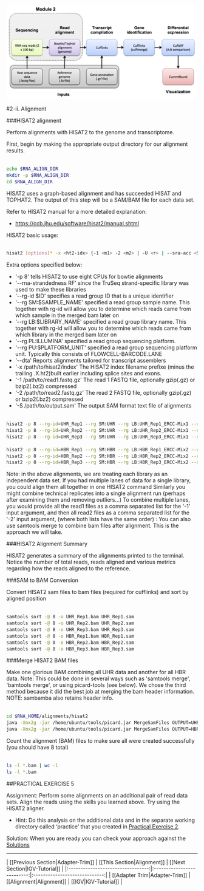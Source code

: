 ![RNA-seq Flowchart - Module 3](Images/RNA-seq_Flowchart3.png)

#2-ii. Alignment

###HISAT2 alignment

Perform alignments with HISAT2 to the genome and transcriptome.

First, begin by making the appropriate output directory for our alignment results.

```bash

echo $RNA_ALIGN_DIR
mkdir -p $RNA_ALIGN_DIR
cd $RNA_ALIGN_DIR

```

 HISAT2 uses a graph-based alignment and has succeeded HISAT and TOPHAT2. The output of this step will be a SAM/BAM file for each data set.

Refer to HISAT2 manual for a more detailed explanation:

* https://ccb.jhu.edu/software/hisat2/manual.shtml

HISAT2 basic usage:

```bash

hisat2 [options]* -x <ht2-idx> {-1 <m1> -2 <m2> | -U <r> | --sra-acc <SRA accession number>} [-S <sam>]

```

Extra options specified below:

* '-p 8' tells HISAT2 to use eight CPUs for bowtie alignments
* '--rna-strandedness RF' since the TruSeq strand-specific library was used to make these libraries
* '--rg-id $ID' specifies a read group ID that is a unique identifier
* '--rg SM:$SAMPLE_NAME' specified a read group sample name. This together with rg-id will allow you to determine which reads came from which sample in the merged bam later on
* '--rg LB:$LIBRARY_NAME' specified a read group library name. This together with rg-id will allow you to determine which reads came from which library in the merged bam later on
* '--rg PL:ILLUMINA' specified a read group sequencing platform.
* '--rg PU:$PLATFORM_UNIT' specified a read group sequencing platform unit.  Typically this consists of FLOWCELL-BARCODE.LANE
* '--dta' Reports alignments tailored for transcript assemblers
* '-x /path/to/hisat2/index' The HISAT2 index filename prefixe (minus the trailing .X.ht2)built earlier including splice sites and exons.
* '-1 /path/to/read1.fastq.gz' The read 1 FASTQ file, optionally gzip(.gz) or bzip2(.bz2) compressed
* '-2 /path/to/read2.fastq.gz' The read 2 FASTQ file, optionally gzip(.gz) or bzip2(.bz2) compressed
* '-S /path/to/output.sam' The output SAM format text file of alignments

```bash

hisat2 -p 8 --rg-id=UHR_Rep1 --rg SM:UHR --rg LB:UHR_Rep1_ERCC-Mix1 --rg PL:ILLUMINA --rg PU:CXX1234-ACTGAC.1 -x $RNA_REF_INDEX --dta --rna-strandness RF -1 $RNA_DATA_DIR/UHR_Rep1_ERCC-Mix1_Build37-ErccTranscripts-chr22.read1.fastq.gz -2 $RNA_DATA_DIR/UHR_Rep1_ERCC-Mix1_Build37-ErccTranscripts-chr22.read2.fastq.gz -S ./UHR_Rep1.sam
hisat2 -p 8 --rg-id=UHR_Rep2 --rg SM:UHR --rg LB:UHR_Rep2_ERCC-Mix1 --rg PL:ILLUMINA --rg PU:CXX1234-TGACAC.1 -x $RNA_REF_INDEX --dta --rna-strandness RF -1 $RNA_DATA_DIR/UHR_Rep2_ERCC-Mix1_Build37-ErccTranscripts-chr22.read1.fastq.gz -2 $RNA_DATA_DIR/UHR_Rep2_ERCC-Mix1_Build37-ErccTranscripts-chr22.read2.fastq.gz -S ./UHR_Rep2.sam
hisat2 -p 8 --rg-id=UHR_Rep3 --rg SM:UHR --rg LB:UHR_Rep3_ERCC-Mix1 --rg PL:ILLUMINA --rg PU:CXX1234-CTGACA.1 -x $RNA_REF_INDEX --dta --rna-strandness RF -1 $RNA_DATA_DIR/UHR_Rep3_ERCC-Mix1_Build37-ErccTranscripts-chr22.read1.fastq.gz -2 $RNA_DATA_DIR/UHR_Rep3_ERCC-Mix1_Build37-ErccTranscripts-chr22.read2.fastq.gz -S ./UHR_Rep3.sam

hisat2 -p 8 --rg-id=HBR_Rep1 --rg SM:HBR --rg LB:HBR_Rep1_ERCC-Mix2 --rg PL:ILLUMINA --rg PU:CXX1234-TGACAC.1 -x $RNA_REF_INDEX --dta --rna-strandness RF -1 $RNA_DATA_DIR/HBR_Rep1_ERCC-Mix2_Build37-ErccTranscripts-chr22.read1.fastq.gz -2 $RNA_DATA_DIR/HBR_Rep1_ERCC-Mix2_Build37-ErccTranscripts-chr22.read2.fastq.gz -S ./HBR_Rep1.sam
hisat2 -p 8 --rg-id=HBR_Rep2 --rg SM:HBR --rg LB:HBR_Rep2_ERCC-Mix2 --rg PL:ILLUMINA --rg PU:CXX1234-GACACT.1 -x $RNA_REF_INDEX --dta --rna-strandness RF -1 $RNA_DATA_DIR/HBR_Rep2_ERCC-Mix2_Build37-ErccTranscripts-chr22.read1.fastq.gz -2 $RNA_DATA_DIR/HBR_Rep2_ERCC-Mix2_Build37-ErccTranscripts-chr22.read2.fastq.gz -S ./HBR_Rep2.sam
hisat2 -p 8 --rg-id=HBR_Rep3 --rg SM:HBR --rg LB:HBR_Rep3_ERCC-Mix2 --rg PL:ILLUMINA --rg PU:CXX1234-ACACTG.1 -x $RNA_REF_INDEX --dta --rna-strandness RF -1 $RNA_DATA_DIR/HBR_Rep3_ERCC-Mix2_Build37-ErccTranscripts-chr22.read1.fastq.gz -2 $RNA_DATA_DIR/HBR_Rep3_ERCC-Mix2_Build37-ErccTranscripts-chr22.read2.fastq.gz -S ./HBR_Rep3.sam

```


Note: in the above alignments, we are treating each library as an independent data set.  If you had multiple lanes of data for a single library, you could align them all together in one HISAT2 command
Similarly you might combine technical replicates into a single alignment run (perhaps after examining them and removing outliers...)
To combine multiple lanes, you would provide all the read1 files as a comma separated list for the '-1' input argument, and then all read2 files as a comma separated list for the '-2' input argument, (where both lists have the same order) :
You can also use samtools merge to combine bam files after alignment. This is the approach we will take.

###HISAT2 Alignment Summary

HISAT2 generates a summary of the alignments printed to the terminal. Notice the number of total reads, reads aligned and various metrics regarding how the reads aligned to the reference.

###SAM to BAM Conversion

Convert HISAT2 sam files to bam files (required for cufflinks) and sort by aligned position

```bash

samtools sort -@ 8 -o UHR_Rep1.bam UHR_Rep1.sam
samtools sort -@ 8 -o UHR_Rep2.bam UHR_Rep2.sam 
samtools sort -@ 8 -o UHR_Rep3.bam UHR_Rep3.sam 
samtools sort -@ 8 -o HBR_Rep1.bam HBR_Rep1.sam
samtools sort -@ 8 -o HBR_Rep2.bam HBR_Rep2.sam
samtools sort -@ 8 -o HBR_Rep3.bam HBR_Rep3.sam

```

###Merge HISAT2 BAM files

Make one glorious BAM combining all UHR data and another for all HBR data. Note: This could be done in several ways such as 'samtools merge', 'bamtools merge', or using picard-tools (see below). We chose the third method because it did the best job at merging the bam header information. NOTE: sambamba also retains header info.

```bash

cd $RNA_HOME/alignments/hisat2
java -Xmx2g -jar /home/ubuntu/tools/picard.jar MergeSamFiles OUTPUT=UHR.bam INPUT=UHR_Rep1.bam INPUT=UHR_Rep2.bam INPUT=UHR_Rep3.bam
java -Xmx2g -jar /home/ubuntu/tools/picard.jar MergeSamFiles OUTPUT=HBR.bam INPUT=HBR_Rep1.bam INPUT=HBR_Rep2.bam INPUT=HBR_Rep3.bam

```

Count the alignment (BAM) files to make sure all were created successfully (you should have 8 total)

```bash

ls -l *.bam | wc -l
ls -l *.bam

```

##PRACTICAL EXERCISE 5

Assignment: Perform some alignments on an additional pair of read data sets. Align the reads using the skills you learned above. Try using the HISAT2 aligner. 

* Hint: Do this analysis on the additional data and in the separate working directory called ‘practice’ that you created in [Practical Exercise 2](https://github.com/griffithlab/rnaseq_tutorial/wiki/RNAseq-Data#practical-exercise-2).

Solution: When you are ready you can check your approach against the [Solutions](https://github.com/griffithlab/rnaseq_tutorial/wiki/Solutions#practical-exercise-5---alignment)

---

| [[Previous Section|Adapter-Trim]] | [[This Section|Alignment]] | [[Next Section|IGV-Tutorial]] |
|:---------------------------------:|:--------------------------:|:-----------------------------:|
| [[Adapter Trim|Adapter-Trim]]     | [[Alignment|Alignment]]    | [[IGV|IGV-Tutorial]] |
